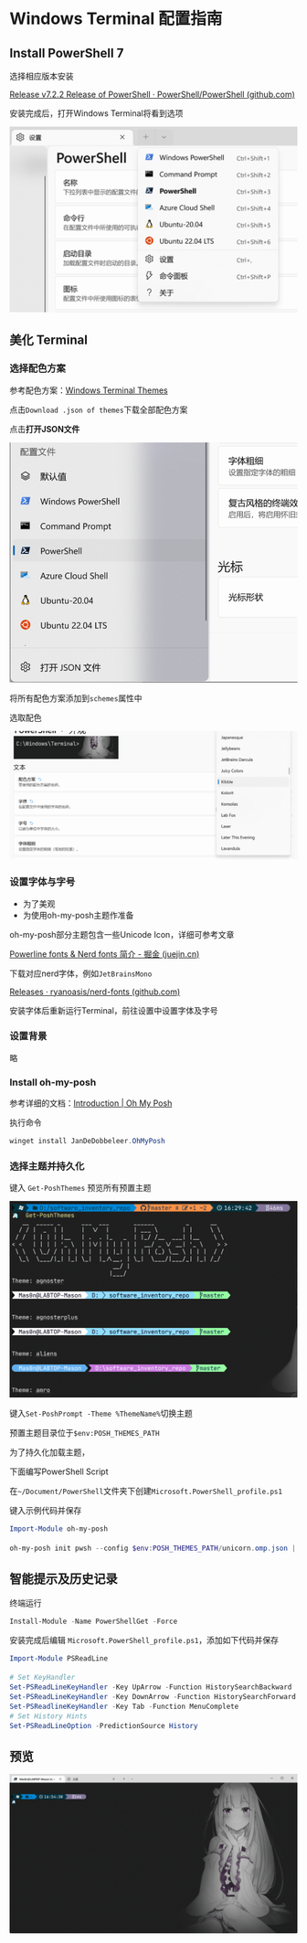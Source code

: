 # Windows Terminal 配置指南

## Install PowerShell 7

选择相应版本安装

[Release v7.2.2 Release of PowerShell · PowerShell/PowerShell (github.com)](https://github.com/PowerShell/PowerShell/releases/tag/v7.2.2)

安装完成后，打开Windows Terminal将看到选项

![image-20220426161125589](img/README/image-20220426161125589.png)

## 美化 Terminal

### 选择配色方案

参考配色方案：[Windows Terminal Themes](https://windowsterminalthemes.dev/)

点击`Download .json of themes`下载全部配色方案

点击**打开JSON文件**

![image-20220426161513882](img/README/image-20220426161513882.png)

将所有配色方案添加到`schemes`属性中

选取配色

![image-20220426161948429](img/README/image-20220426161948429.png)

### 设置字体与字号

- 为了美观
- 为使用oh-my-posh主题作准备

oh-my-posh部分主题包含一些Unicode Icon，详细可参考文章

[Powerline fonts & Nerd fonts 简介 - 掘金 (juejin.cn)](https://juejin.cn/post/6844904054322102285)

下载对应nerd字体，例如`JetBrainsMono`

[Releases · ryanoasis/nerd-fonts (github.com)](https://github.com/ryanoasis/nerd-fonts/releases/)

安装字体后重新运行Terminal，前往设置中设置字体及字号



### 设置背景

略



### Install oh-my-posh

参考详细的文档：[Introduction | Oh My Posh](https://ohmyposh.dev/docs/)

执行命令

```powershell
winget install JanDeDobbeleer.OhMyPosh
```



### 选择主题并持久化

键入 `Get-PoshThemes` 预览所有预置主题

![image-20220426163047093](img/README/image-20220426163047093.png)

键入`Set-PoshPrompt -Theme %ThemeName%`切换主题

预置主题目录位于`$env:POSH_THEMES_PATH`



为了持久化加载主题，

下面编写PowerShell Script

在`~/Document/PowerShell`文件夹下创建`Microsoft.PowerShell_profile.ps1`

键入示例代码并保存

```powershell
Import-Module oh-my-posh

oh-my-posh init pwsh --config $env:POSH_THEMES_PATH/unicorn.omp.json | Invoke-Expression
```



## 智能提示及历史记录

终端运行

```powershell
Install-Module -Name PowerShellGet -Force
```

安装完成后编辑 `Microsoft.PowerShell_profile.ps1`，添加如下代码并保存

```powershell
Import-Module PSReadLine

# Set KeyHandler
Set-PSReadLineKeyHandler -Key UpArrow -Function HistorySearchBackward
Set-PSReadLineKeyHandler -Key DownArrow -Function HistorySearchForward
Set-PSReadlineKeyHandler -Key Tab -Function MenuComplete
# Set History Hints
Set-PSReadLineOption -PredictionSource History
```



## 预览

![screenshot](img/README/screenshot.gif)